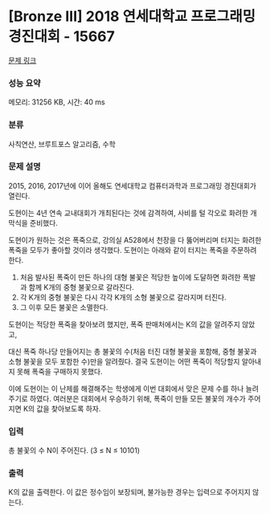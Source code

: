 # [Bronze III] 2018 연세대학교 프로그래밍 경진대회 - 15667 

[문제 링크](https://www.acmicpc.net/problem/15667) 

### 성능 요약

메모리: 31256 KB, 시간: 40 ms

### 분류

사칙연산, 브루트포스 알고리즘, 수학

### 문제 설명

<p>2015, 2016, 2017년에 이어 올해도 연세대학교 컴퓨터과학과 프로그래밍 경진대회가 열린다.</p>

<p>도현이는 4년 연속 교내대회가 개최된다는 것에 감격하여, 사비를 털 각오로 화려한 개막식을 준비했다.</p>

<p>도현이가 원하는 것은 폭죽으로, 강의실 A528에서 천장을 다 뚫어버리며 터지는 화려한 폭죽을 모두가 좋아할 것이라 생각했다. 도현이는 아래와 같이 터지는 폭죽을 주문하려 한다.</p>

<ol>
	<li>처음 발사된 폭죽이 만든 하나의 대형 불꽃은 적당한 높이에 도달하면 화려한 폭발과 함께 K개의 중형 불꽃으로 갈라진다.</li>
	<li>각 K개의 중형 불꽃은 다시 각각 K개의 소형 불꽃으로 갈라지며 터진다.</li>
	<li>그 이후 모든 불꽃은 소멸한다.</li>
</ol>

<p>도현이는 적당한 폭죽을 찾아보려 했지만, 폭죽 판매처에서는 K의 값을 알려주지 않았고,</p>

<p>대신 폭죽 하나당 만들어지는 총 불꽃의 수(처음 터진 대형 불꽃을 포함해, 중형 불꽃과 소형 불꽃을 모두 포함한 수)만을 알려줬다. 결국 도현이는 어떤 폭죽이 적당할지 알아내지 못해 폭죽을 구매하지 못했다.</p>

<p>이에 도현이는 이 난제를 해결해주는 학생에게 이번 대회에서 맞은 문제 수를 하나 늘려주기로 하였다. 여러분은 대회에서 우승하기 위해, 폭죽이 만들 모든 불꽃의 개수가 주어지면 K의 값을 찾아보도록 하자.</p>

### 입력 

 <p>총 불꽃의 수 N이 주어진다. (3 ≤ N ≤ 10101)</p>

### 출력 

 <p>K의 값을 출력한다. 이 값은 정수임이 보장되며, 불가능한 경우는 입력으로 주어지지 않는다.</p>

